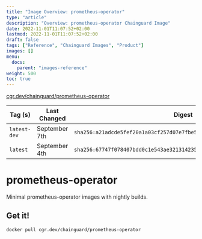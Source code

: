 ```yaml
---
title: "Image Overview: prometheus-operator"
type: "article"
description: "Overview: prometheus-operator Chainguard Image"
date: 2022-11-01T11:07:52+02:00
lastmod: 2022-11-01T11:07:52+02:00
draft: false
tags: ["Reference", "Chainguard Images", "Product"]
images: []
menu:
  docs:
    parent: "images-reference"
weight: 500
toc: true
---
```


[cgr.dev/chainguard/prometheus-operator](https://github.com/chainguard-images/images/tree/main/images/prometheus-operator)

| Tag (s)       | Last Changed  | Digest                                                                    |
|---------------|---------------|---------------------------------------------------------------------------|
|  `latest-dev` | September 7th | `sha256:a21adcde5fef20a1a03cf257d07e7fbe50627ade732bf20715fc965e76ae6ddd` |
|  `latest`     | September 4th | `sha256:67747f078407bdd0c1e543ae321314235b6175c6f5fddf9f7bbcd5749aabe556` |

# prometheus-operator

Minimal prometheus-operator images with nightly builds.

## Get it!

```shell
docker pull cgr.dev/chainguard/prometheus-operator
```
